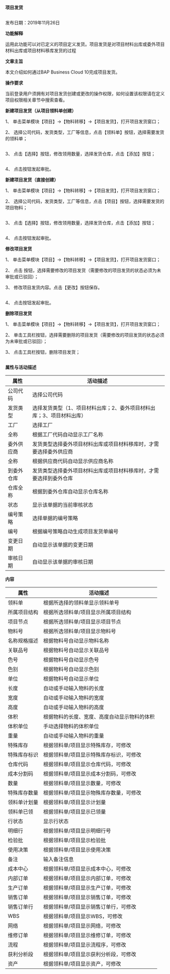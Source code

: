 













**项目发货**

![]()

发布日期：2019年11月26日

**功能解释**

运用此功能可以对已定义的项目定义发货。项目发货是对项目材料出库或委外项目材料出库或项目材料移库发货的过程

**文章主旨**

本文介绍如何通过BAP Business Cloud 10完成项目发货。

**操作要求**

当前登录用户须拥有对项目发货创建或更改的操作权限，如何设置该权限请在定义项目权限相关章节中搜索查看。

**新建项目发货（从项目领料单创建）**

1、 单击菜单模块【项目】->【物料转移】->【项目发货】，打开项目发货窗口；

2、 选择公司代码，发货类型，工厂等信息，点击【领料单】按钮，选择需要发货的领料单；

![]()

3、 点击【选择】按钮，修改领用数量，选择发货仓库，点击【添加】按钮；

![]()

4、 点击![]()按钮发起审批。

**新建项目发货（直接创建）**

1、 单击菜单模块【项目】->【物料转移】->【项目发货】，打开项目发货窗口；

2、 选择公司代码，发货类型，工厂等信息，点击【项目】按钮，选择需要发货的项目物料；

![]()

3、 点击【选择】按钮，修改领用数量，选择发货仓库，点击【添加】按钮；

![]()

4、 点击![]()按钮发起审批。

**修改项目发货**

1、 单击菜单模块【项目】->【物料转移】->【项目发货】，打开项目发货窗口；

2、 点击  按钮，选择需要修改的项目发货（需要修改的项目发货的状态必须为未审批或已驳回）；

3、 修改项目发货内容。点击【更改】按钮保存。

![]()

4、 点击![]()按钮发起审批。

**删除项目发货**

1、 单击菜单模块【项目】->【物料转移】->【项目发货】，打开项目发货窗口；

2、 单击工具栏![]()按钮，选择需要删除的项目发货（需要修改的项目发货的状态必须为未审批或已驳回）；

3、 点击工具栏![]()按钮，删除项目发货；

![]()

**属性与活动描述**

| **属性**   | **活动描述**                                                 |
| ---------- | ------------------------------------------------------------ |
| 公司代码   | 选择公司代码                                                 |
| 发货类型   | 选择发货类型（1、项目材料出库；2、委外项目材料出库；3、项目材料出库） |
| 工厂       | 选择工厂                                                     |
| 全称       | 根据工厂代码自动显示工厂名称                                 |
| 委外供应商 | 发货类型选择委外项目材料出库或项目材料移库时，才需要选择委外供应商 |
| 全称       | 根据供应商代码自动显示供应商名称                             |
| 到委外仓库 | 发货类型选择委外项目材料出库或项目材料移库时，才需要选择到委外仓库 |
| 仓库全称   | 根据到委外仓库自动显示仓库名称                               |
| 状态       | 显示该单据的当前审核状态                                     |
| 编号策略   | 选择单据的编号策略                                           |
| 编号       | 根据编号策略自动生成项目发货单编号                           |
| 变更日期   | 自动显示该单据的变更日期                                     |
| 审核日期   | 自动显示该单据的审核日期                                     |

**内容**

| **属性**     | **活动描述**                                 |
| ------------ | -------------------------------------------- |
| 领料单       | 根据所选择的领料单显示领料单号               |
| 所属项目结构 | 根据所选领料单/项目显示所属项目结构          |
| 项目节点     | 根据所选领料单/项目显示项目节点              |
| 物料号       | 根据所选领料单/项目显示物料号                |
| 名称规格描述 | 根据物料号自动显示物料名称                   |
| 关联品号     | 根据物料号自动显示关联品号                   |
| 色号         | 根据物料号自动显示色号                       |
| 色别         | 根据物料号自动显示色别                       |
| 单位         | 根据物料号自动显示单位                       |
| 长度         | 自动或手动输入物料的长度                     |
| 宽度         | 自动或手动输入物料的宽度                     |
| 高度         | 自动或手动输入物料的高度                     |
| 体积         | 根据物料的长度、宽度、高度自动显示物料的体积 |
| 体积单位     | 手动选择物料的体积单位                       |
| 重量         | 自动或手动输入物料的重量                     |
| 特殊库存     | 根据领料单/项目显示特殊库存，可修改          |
| 特殊库存标识 | 根据领料单/项目显示特殊库存标识，可修改      |
| 仓库代码     | 根据领料单/项目显示仓库代码，可修改          |
| 成本分割码   | 根据领料单/项目显示成本分割码，可修改        |
| 数量         | 根据领料单/项目显示数量，可修改              |
| 特殊库存数量 | 根据领料单/项目显示物殊库存数量，可修改      |
| 领料单计划量 | 根据领料单/项目显示计划量                    |
| 领料单已领   | 根据领料单/项目显示已领量                    |
| 行状态       | 显示行状态                                   |
| 明细行       | 根据领料单/项目显示明细行号                  |
| 检验批       | 根据领料单/项目显示检验批                    |
| 使用决策     | 根据领料单/项目显示使用决策                  |
| 备注         | 输入备注信息                                 |
| 成本中心     | 根据领料单/项目显示成本中心，可修改          |
| 内部订单     | 根据领料单/项目显示内部订单，可修改          |
| 生产订单     | 根据领料单/项目显示生产订单，可修改          |
| 销售订单     | 根据领料单/项目显示销售订单，可修改          |
| 销售订单行   | 根据领料单/项目显示销售订单行，可修改        |
| WBS          | 根据领料单/项目显示WBS，可修改               |
| 网络         | 根据领料单/项目显示网络，可修改              |
| 维修订单     | 根据领料单/项目显示维修订单，可修改          |
| 流程         | 根据领料单/项目显示流程序，可修改            |
| 获利分析段   | 根据领料单/项目显示获利分析段，可修改        |
| 资产         | 根据领料单/项目显示资产，可修改              |